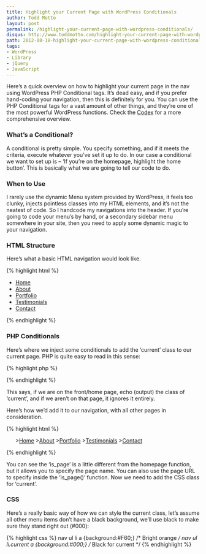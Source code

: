 ```yaml
---
title: Highlight your Current Page with WordPress Conditionals
author: Todd Motto
layout: post
permalink: /highlight-your-current-page-with-wordpress-conditionals/
disqus: http://www.toddmotto.com/highlight-your-current-page-with-wordpress-conditionals
path: 2012-08-18-highlight-your-current-page-with-wordpress-conditionals.md
tags:
- WordPress
- Library
- jQuery
- JavaScript
---
```


Here’s a quick overview on how to highlight your current page in the nav using WordPress PHP Conditional tags. It’s dead easy, and if you prefer hand-coding your navigation, then this is definitely for you. You can use the PHP Conditional tags for a vast amount of other things, and they’re one of the most powerful WordPress functions. Check the [Codex][1] for a more comprehensive overview.

 [1]: http://codex.wordpress.org/Conditional_Tags

### What’s a Conditional?

A conditional is pretty simple. You specify something, and if it meets the criteria, execute whatever you’ve set it up to do. In our case a conditional we want to set up is – ‘If you’re on the homepage, highlight the home button’. This is basically what we are going to tell our code to do.

### When to Use

I rarely use the dynamic Menu system provided by WordPress, it feels too clunky, injects pointless classes into my HTML elements, and it’s not the neatest of code. So I handcode my navigations into the header. If you’re going to code your menu’s by hand, or a secondary sidebar menu somewhere in your site, then you need to apply some dynamic magic to your navigation.

### HTML Structure

Here’s what a basic HTML navigation would look like.

{% highlight html %}
<nav>
  <ul>
    <li><a href="#">Home</a></li>
    <li><a href="#">About</a></li>
    <li><a href="#">Portfolio</a></li>
    <li><a href="#">Testimonials</a></li>
    <li><a href="#">Contact</a></li>
  </ul>
</nav>
{% endhighlight %}

### PHP Conditionals
Here’s where we inject some conditionals to add the ‘current’ class to our current page. PHP is quite easy to read in this sense:

{% highlight php %}
<?php if (is_front_page()) { echo " class=\"current\""; }?>
{% endhighlight %}

This says, if we are on the front/home page, echo (output) the class of ‘current’, and if we aren’t on that page, it ignores it entirely.

Here’s how we’d add it to our navigation, with all other pages in consideration.

{% highlight html %}
<nav>
  <ul>
    <li<?php if (is_front_page()) { echo " class=\"current\""; }?>><a href="#">Home</a></li>
    <li<?php if (is_page('About')) { echo " class=\"current\""; }?>><a href="#">About</a></li>
    <li<?php if (is_page('Portfolio')) { echo " class=\"current\""; }?>><a href="#">Portfolio</a></li>
    <li<?php if (is_page('Testimonials')) { echo " class=\"current\""; }?>><a href="#">Testimonials</a></li>
    <li<?php if (is_page('Contact')) { echo " class=\"current\""; }?>><a href="#">Contact</a></li>
  </ul>
</nav>
{% endhighlight %}

You can see the ‘is_page’ is a little different from the homepage function, but it allows you to specify the page name. You can also use the page URL to specify inside the ‘is_page()’ function. Now we need to add the CSS class for ‘current’.

### CSS

Here’s a really basic way of how we can style the current class, let’s assume all other menu items don’t have a black background, we’ll use black to make sure they stand right out (#000):

{% highlight css %}
nav ul li a {background:#F60;} /* Bright orange */
nav ul li.current a {background:#000;} /* Black for current */
{% endhighlight %}

